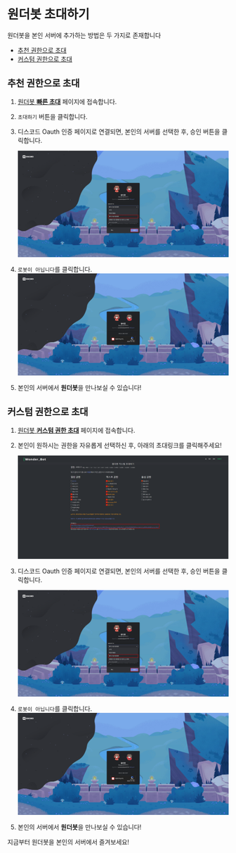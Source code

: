 # 원더봇 초대하기

원더봇을 본인 서버에 추가하는 방법은 두 가지로 존재합니다

- [추천 권한으로 초대](#-1)
- [커스텀 권한으로 초대](#-2)

## 추천 권한으로 초대

1. [원더봇 **빠른 초대**](http://wonderbot.xyz/invite/ez.html) 페이지에 접속합니다.

2. `초대하기` 버튼을 클릭합니다.

3. 디스코드 Oauth 인증 페이지로 연결되면, 본인의 서버를 선택한 후, 승인 버튼을 클릭합니다.

   ![Step3](../../images/wonderbot/invite1-step3.png)

4. `로봇이 아닙니다`를 클릭합니다.
   ![Step4](../../images/wonderbot/invite1-step4.png)

5. 본인의 서버에서 **원더봇**을 만나보실 수 있습니다!

## 커스텀 권한으로 초대

1. [원더봇 **커스텀 권한 초대**](https://wonderbot.xyz/invite) 페이지에 접속합니다.

2. 본인이 원하시는 권한을 자유롭게 선택하신 후, 아래의 초대링크를 클릭해주세요!

   ![Step4](../../images/wonderbot/invite2-step2.png)

3. 디스코드 Oauth 인증 페이지로 연결되면, 본인의 서버를 선택한 후, 승인 버튼을 클릭합니다.

   ![Step3](../../images/wonderbot/invite1-step3.png)

4. `로봇이 아닙니다`를 클릭합니다.
   ![Step4](../../images/wonderbot/invite1-step4.png)

5. 본인의 서버에서 **원더봇**을 만나보실 수 있습니다!

지금부터 원더봇을 본인의 서버에서 즐겨보세요!
